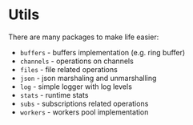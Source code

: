 # Utils
There are many packages to make life easier:
* `buffers` - buffers implementation (e.g. ring buffer)
* `channels` - operations on channels
* `files` - file related operations
* `json` - json marshaling and unmarshalling
* `log` - simple logger with log levels
* `stats` - runtime stats
* `subs` - subscriptions related operations
* `workers` - workers pool implementation
